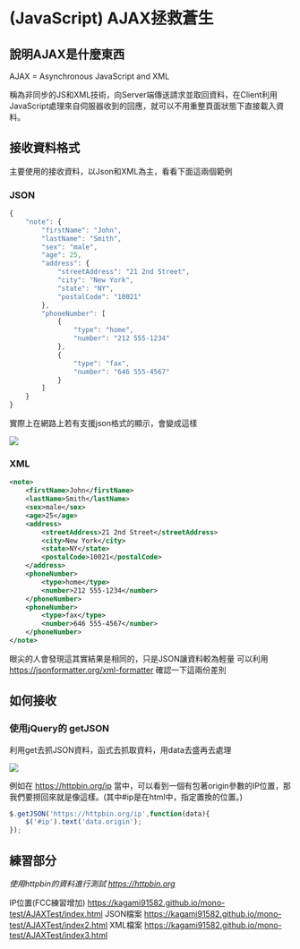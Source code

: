 # (JavaScript) AJAX拯救蒼生

## 說明AJAX是什麼東西

AJAX = Asynchronous JavaScript and XML

稱為非同步的JS和XML技術，向Server端傳送請求並取回資料，在Client利用JavaScript處理來自伺服器收到的回應，就可以不用重整頁面狀態下直接載入資料。

## 接收資料格式

主要使用的接收資料，以Json和XML為主，看看下面這兩個範例

### JSON

```jsx
{
	"note": {
		"firstName": "John",
		"lastName": "Smith",
		"sex": "male",
		"age": 25,
		"address": {
			"streetAddress": "21 2nd Street",
			"city": "New York",
			"state": "NY",
			"postalCode": "10021"
		},
		"phoneNumber": [
			{
				"type": "home",
				"number": "212 555-1234"
			},
			{
				"type": "fax",
				"number": "646 555-4567"
			}
		]
	}
}
```

實際上在網路上若有支援json格式的顯示，會變成這樣

![](https://i.imgur.com/pfriLY5.png)

### XML

```xml
<note>
    <firstName>John</firstName>
    <lastName>Smith</lastName>
    <sex>male</sex>
    <age>25</age>
    <address>
        <streetAddress>21 2nd Street</streetAddress>
        <city>New York</city>
        <state>NY</state>
        <postalCode>10021</postalCode>
    </address>
    <phoneNumber>
        <type>home</type>
        <number>212 555-1234</number>
    </phoneNumber>
    <phoneNumber>
        <type>fax</type>
        <number>646 555-4567</number>
    </phoneNumber>
</note>
```

眼尖的人會發現這其實結果是相同的，只是JSON讓資料較為輕量
可以利用 https://jsonformatter.org/xml-formatter 確認一下這兩份差別

## 如何接收
### 使用jQuery的 **getJSON**
利用get去抓JSON資料，函式去抓取資料，用data去盛再去處理

![](https://i.imgur.com/HsTDC1W.png)

例如在 https://httpbin.org/ip 當中，可以看到一個有包著origin參數的IP位置，那我們要撈回來就是像這樣。(其中#ip是在html中，指定置換的位置。)

```javascript
$.getJSON('https://httpbin.org/ip',function(data){
    $('#ip').text('data.origin');
});
```

## 練習部分
*使用httpbin的資料進行測試 https://httpbin.org*

IP位置(FCC練習增加) https://kagami91582.github.io/mono-test/AJAXTest/index.html
JSON檔案 https://kagami91582.github.io/mono-test/AJAXTest/index2.html
XML檔案 https://kagami91582.github.io/mono-test/AJAXTest/index3.html
